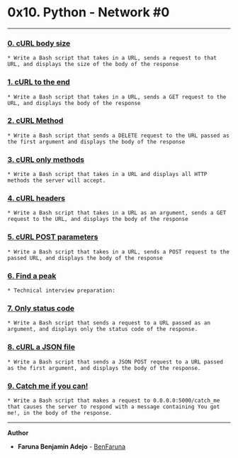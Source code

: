 # 0x10. Python - Network #0

---

### [0. cURL body size](./0-body_size.sh)
	* Write a Bash script that takes in a URL, sends a request to that URL, and displays the size of the body of the response


### [1. cURL to the end](./1-body.sh)
	* Write a Bash script that takes in a URL, sends a GET request to the URL, and displays the body of the response


### [2. cURL Method](./2-delete.sh)
	* Write a Bash script that sends a DELETE request to the URL passed as the first argument and displays the body of the response


### [3. cURL only methods](./3-methods.sh)
	* Write a Bash script that takes in a URL and displays all HTTP methods the server will accept.


### [4. cURL headers](./4-header.sh)
	* Write a Bash script that takes in a URL as an argument, sends a GET request to the URL, and displays the body of the response


### [5. cURL POST parameters](./5-post_params.sh)
	* Write a Bash script that takes in a URL, sends a POST request to the passed URL, and displays the body of the response


### [6. Find a peak](./6-peak.py)
	* Technical interview preparation: 


### [7. Only status code](./100-status_code.sh)
	* Write a Bash script that sends a request to a URL passed as an argument, and displays only the status code of the response.


### [8. cURL a JSON file](./101-post_json.sh)
	* Write a Bash script that sends a JSON POST request to a URL passed as the first argument, and displays the body of the response.


### [9. Catch me if you can!](./102-catch_me.sh)
	* Write a Bash script that makes a request to 0.0.0.0:5000/catch_me that causes the server to respond with a message containing You got me!, in the body of the response.

---

**Author**
* **Faruna Benjamin Adejo** - [BenFaruna](https://github.com/BenFaruna)

